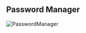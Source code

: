 ## Password Manager
![PasswordManager](https://github.com/user-attachments/assets/345f6214-79ec-452e-8f55-ca5b2e1ee14c)

